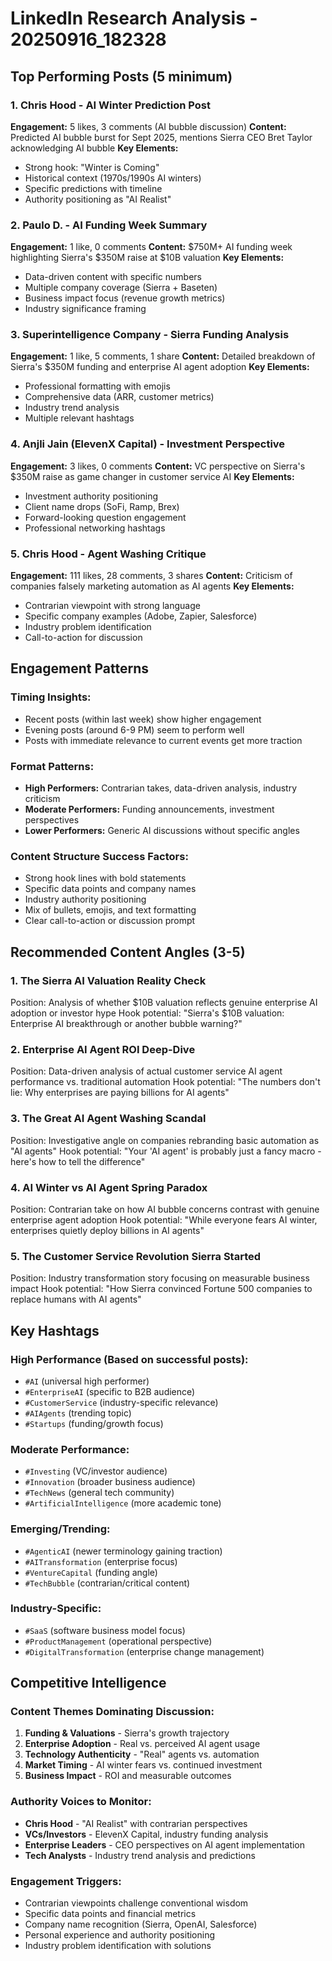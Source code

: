 # LinkedIn Research Analysis - 20250916_182328

## Top Performing Posts (5 minimum)

### 1. Chris Hood - AI Winter Prediction Post
**Engagement:** 5 likes, 3 comments (AI bubble discussion)
**Content:** Predicted AI bubble burst for Sept 2025, mentions Sierra CEO Bret Taylor acknowledging AI bubble
**Key Elements:**
- Strong hook: "Winter is Coming"
- Historical context (1970s/1990s AI winters)
- Specific predictions with timeline
- Authority positioning as "AI Realist"

### 2. Paulo D. - AI Funding Week Summary
**Engagement:** 1 like, 0 comments
**Content:** $750M+ AI funding week highlighting Sierra's $350M raise at $10B valuation
**Key Elements:**
- Data-driven content with specific numbers
- Multiple company coverage (Sierra + Baseten)
- Business impact focus (revenue growth metrics)
- Industry significance framing

### 3. Superintelligence Company - Sierra Funding Analysis
**Engagement:** 1 like, 5 comments, 1 share
**Content:** Detailed breakdown of Sierra's $350M funding and enterprise AI agent adoption
**Key Elements:**
- Professional formatting with emojis
- Comprehensive data (ARR, customer metrics)
- Industry trend analysis
- Multiple relevant hashtags

### 4. Anjli Jain (ElevenX Capital) - Investment Perspective
**Engagement:** 3 likes, 0 comments
**Content:** VC perspective on Sierra's $350M raise as game changer in customer service AI
**Key Elements:**
- Investment authority positioning
- Client name drops (SoFi, Ramp, Brex)
- Forward-looking question engagement
- Professional networking hashtags

### 5. Chris Hood - Agent Washing Critique
**Engagement:** 111 likes, 28 comments, 3 shares
**Content:** Criticism of companies falsely marketing automation as AI agents
**Key Elements:**
- Contrarian viewpoint with strong language
- Specific company examples (Adobe, Zapier, Salesforce)
- Industry problem identification
- Call-to-action for discussion

## Engagement Patterns

### Timing Insights:
- Recent posts (within last week) show higher engagement
- Evening posts (around 6-9 PM) seem to perform well
- Posts with immediate relevance to current events get more traction

### Format Patterns:
- **High Performers:** Contrarian takes, data-driven analysis, industry criticism
- **Moderate Performers:** Funding announcements, investment perspectives
- **Lower Performers:** Generic AI discussions without specific angles

### Content Structure Success Factors:
- Strong hook lines with bold statements
- Specific data points and company names
- Industry authority positioning
- Mix of bullets, emojis, and text formatting
- Clear call-to-action or discussion prompt

## Recommended Content Angles (3-5)

### 1. **The Sierra AI Valuation Reality Check**
Position: Analysis of whether $10B valuation reflects genuine enterprise AI adoption or investor hype
Hook potential: "Sierra's $10B valuation: Enterprise AI breakthrough or another bubble warning?"

### 2. **Enterprise AI Agent ROI Deep-Dive**
Position: Data-driven analysis of actual customer service AI agent performance vs. traditional automation
Hook potential: "The numbers don't lie: Why enterprises are paying billions for AI agents"

### 3. **The Great AI Agent Washing Scandal**
Position: Investigative angle on companies rebranding basic automation as "AI agents"
Hook potential: "Your 'AI agent' is probably just a fancy macro - here's how to tell the difference"

### 4. **AI Winter vs AI Agent Spring Paradox**
Position: Contrarian take on how AI bubble concerns contrast with genuine enterprise agent adoption
Hook potential: "While everyone fears AI winter, enterprises quietly deploy billions in AI agents"

### 5. **The Customer Service Revolution Sierra Started**
Position: Industry transformation story focusing on measurable business impact
Hook potential: "How Sierra convinced Fortune 500 companies to replace humans with AI agents"

## Key Hashtags

### High Performance (Based on successful posts):
- `#AI` (universal high performer)
- `#EnterpriseAI` (specific to B2B audience)
- `#CustomerService` (industry-specific relevance)
- `#AIAgents` (trending topic)
- `#Startups` (funding/growth focus)

### Moderate Performance:
- `#Investing` (VC/investor audience)
- `#Innovation` (broader business audience)
- `#TechNews` (general tech community)
- `#ArtificialIntelligence` (more academic tone)

### Emerging/Trending:
- `#AgenticAI` (newer terminology gaining traction)
- `#AITransformation` (enterprise focus)
- `#VentureCapital` (funding angle)
- `#TechBubble` (contrarian/critical content)

### Industry-Specific:
- `#SaaS` (software business model focus)
- `#ProductManagement` (operational perspective)
- `#DigitalTransformation` (enterprise change management)

## Competitive Intelligence

### Content Themes Dominating Discussion:
1. **Funding & Valuations** - Sierra's growth trajectory
2. **Enterprise Adoption** - Real vs. perceived AI agent usage
3. **Technology Authenticity** - "Real" agents vs. automation
4. **Market Timing** - AI winter fears vs. continued investment
5. **Business Impact** - ROI and measurable outcomes

### Authority Voices to Monitor:
- **Chris Hood** - "AI Realist" with contrarian perspectives
- **VCs/Investors** - ElevenX Capital, industry funding analysis
- **Enterprise Leaders** - CEO perspectives on AI agent implementation
- **Tech Analysts** - Industry trend analysis and predictions

### Engagement Triggers:
- Contrarian viewpoints challenge conventional wisdom
- Specific data points and financial metrics
- Company name recognition (Sierra, OpenAI, Salesforce)
- Personal experience and authority positioning
- Industry problem identification with solutions